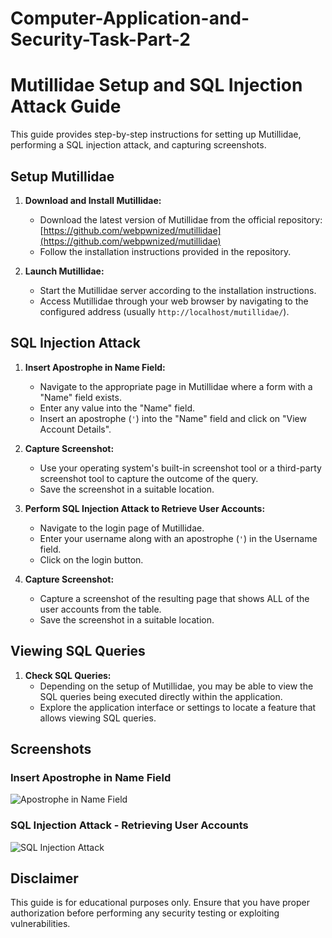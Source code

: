 # Computer-Application-and-Security-Task-Part-2

# Mutillidae Setup and SQL Injection Attack Guide

This guide provides step-by-step instructions for setting up Mutillidae, performing a SQL injection attack, and capturing screenshots.

## Setup Mutillidae

1. **Download and Install Mutillidae:**
   - Download the latest version of Mutillidae from the official repository: [https://github.com/webpwnized/mutillidae](https://github.com/webpwnized/mutillidae)
   - Follow the installation instructions provided in the repository.

2. **Launch Mutillidae:**
   - Start the Mutillidae server according to the installation instructions.
   - Access Mutillidae through your web browser by navigating to the configured address (usually `http://localhost/mutillidae/`).

## SQL Injection Attack

1. **Insert Apostrophe in Name Field:**
   - Navigate to the appropriate page in Mutillidae where a form with a "Name" field exists.
   - Enter any value into the "Name" field.
   - Insert an apostrophe (`'`) into the "Name" field and click on "View Account Details".

2. **Capture Screenshot:**
   - Use your operating system's built-in screenshot tool or a third-party screenshot tool to capture the outcome of the query.
   - Save the screenshot in a suitable location.

3. **Perform SQL Injection Attack to Retrieve User Accounts:**
   - Navigate to the login page of Mutillidae.
   - Enter your username along with an apostrophe (`'`) in the Username field.
   - Click on the login button.

4. **Capture Screenshot:**
   - Capture a screenshot of the resulting page that shows ALL of the user accounts from the table.
   - Save the screenshot in a suitable location.

## Viewing SQL Queries

1. **Check SQL Queries:**
   - Depending on the setup of Mutillidae, you may be able to view the SQL queries being executed directly within the application.
   - Explore the application interface or settings to locate a feature that allows viewing SQL queries.

## Screenshots

### Insert Apostrophe in Name Field

![Apostrophe in Name Field](screenshots/apostrophe_name_field.png)

### SQL Injection Attack - Retrieving User Accounts

![SQL Injection Attack](screenshots/sql_injection_attack.png)

## Disclaimer

This guide is for educational purposes only. Ensure that you have proper authorization before performing any security testing or exploiting vulnerabilities.
